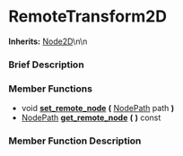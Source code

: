 #  RemoteTransform2D  
**Inherits:** [Node2D](class_node2d)\\n\\n
###  Brief Description  


###  Member Functions 
  * void  **[set_remote_node](#set_remote_node)**  **(** [NodePath](class_nodepath) path  **)**
  * [NodePath](class_nodepath)  **[get_remote_node](#get_remote_node)**  **(** **)** const

###  Member Function Description  
